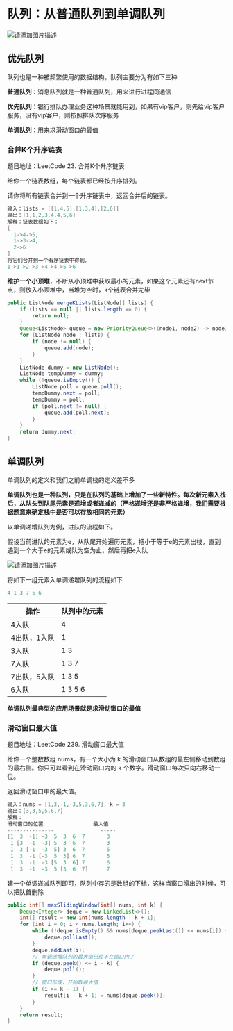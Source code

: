 # 队列：从普通队列到单调队列
![请添加图片描述](https://img-blog.csdnimg.cn/470a2e68965c488f9e6bc00914a265de.jpg?)
## 优先队列
队列也是一种被频繁使用的数据结构。队列主要分为有如下三种

**普通队列**：消息队列就是一种普通队列，用来进行进程间通信

**优先队列**：银行排队办理业务这种场景就能用到，如果有vip客户，则先给vip客户服务，没有vip客户，则按照排队次序服务

**单调队列**：用来求滑动窗口的最值

### 合并K个升序链表
题目地址：LeetCode 23. 合并K个升序链表

给你一个链表数组，每个链表都已经按升序排列。

请你将所有链表合并到一个升序链表中，返回合并后的链表。

```java
输入：lists = [[1,4,5],[1,3,4],[2,6]]
输出：[1,1,2,3,4,4,5,6]
解释：链表数组如下：
[
  1->4->5,
  1->3->4,
  2->6
]
将它们合并到一个有序链表中得到。
1->1->2->3->4->4->5->6
```
**维护一个小顶堆**，不断从小顶堆中获取最小的元素，如果这个元素还有next节点，则放入小顶堆中，当堆为空时，k个链表合并完毕
```java
public ListNode mergeKLists(ListNode[] lists) {
    if (lists == null || lists.length == 0) {
        return null;
    }
    Queue<ListNode> queue = new PriorityQueue<>((node1, node2) -> node1.val - node2.val);
    for (ListNode node : lists) {
        if (node != null) {
            queue.add(node);
        }
    }
    ListNode dummy = new ListNode();
    ListNode tempDummy = dummy;
    while (!queue.isEmpty()) {
        ListNode poll = queue.poll();
        tempDummy.next = poll;
        tempDummy = poll;
        if (poll.next != null) {
            queue.add(poll.next);
        }
    }
    return dummy.next;
}
```

## 单调队列
单调队列的定义和我们之前单调栈的定义差不多

**单调队列也是一种队列，只是在队列的基础上增加了一些新特性。每次新元素入栈后，从队头到队尾元素是递增或者递减的（严格递增还是非严格递增，我们需要根据题意来确定栈中是否可以存放相同的元素）**

以单调递增队列为例，进队的流程如下。

假设当前进队的元素为e，从队尾开始遍历元素，把小于等于e的元素出栈，直到遇到一个大于e的元素或队为空为止，然后再把e入队

![请添加图片描述](https://img-blog.csdnimg.cn/de0def3decb340dabeeeb57397d2e54d.png?)

将如下一组元素入单调递增队列的流程如下

```java
4 1 3 7 5 6 
```
|操作| 队列中的元素 |
|--|--|
| 4入队 | 4 |
| 4出队，1入队 | 1 |
| 3入队 | 1 3 |
|  7入队| 1 3 7 |
| 7出队，5入队 | 1 3 5 |
| 6入队 | 1 3 5 6|

**单调队列最典型的应用场景就是求滑动窗口的最值**

### 滑动窗口最大值
题目地址：LeetCode 239. 滑动窗口最大值

给你一个整数数组 nums，有一个大小为 k 的滑动窗口从数组的最左侧移动到数组的最右侧。你只可以看到在滑动窗口内的 k 个数字。滑动窗口每次只向右移动一位。

返回滑动窗口中的最大值。

```java
输入：nums = [1,3,-1,-3,5,3,6,7], k = 3
输出：[3,3,5,5,6,7]
解释：
滑动窗口的位置                最大值
---------------               -----
[1  3  -1] -3  5  3  6  7       3
 1 [3  -1  -3] 5  3  6  7       3
 1  3 [-1  -3  5] 3  6  7       5
 1  3  -1 [-3  5  3] 6  7       5
 1  3  -1  -3 [5  3  6] 7       6
 1  3  -1  -3  5 [3  6  7]      7
```
建一个单调递减队列即可，队列中存的是数组的下标，这样当窗口滑出的时候，可以把队首删除

```java
public int[] maxSlidingWindow(int[] nums, int k) {
    Deque<Integer> deque = new LinkedList<>();
    int[] result = new int[nums.length - k + 1];
    for (int i = 0; i < nums.length; i++) {
        while (!deque.isEmpty() && nums[deque.peekLast()] <= nums[i]) {
            deque.pollLast();
        }
        deque.addLast(i);
        // 单调递增队列的最大值已经不在窗口内了
        if (deque.peek() <= i - k) {
            deque.poll();
        }
        // 窗口形成，开始取最大值
        if (i >= k - 1) {
            result[i - k + 1] = nums[deque.peek()];
        }
    }
    return result;
}
```